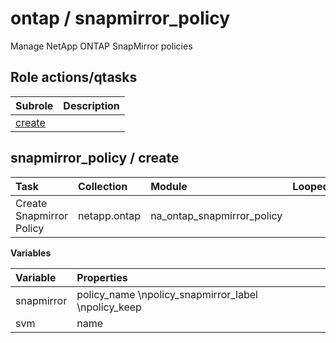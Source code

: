 # ontap / snapmirror_policy 
Manage NetApp ONTAP SnapMirror policies  
  






## Role actions/qtasks

| Subrole | Description |
| :------ | :---------- |
| [create](#snapmirror_policy--create) |  |



## snapmirror_policy / create

| Task | Collection | Module | Looped | Variables |
| :--- | :--------- | :----- | :----- | :-------- |
| Create Snapmirror Policy  | netapp.ontap | na_ontap_snapmirror_policy |  | snapmirror, svm |


**Variables**

| Variable | Properties |
| :------- | :--------- |
| snapmirror | policy_name \npolicy_snapmirror_label \npolicy_keep |
| svm | name |




